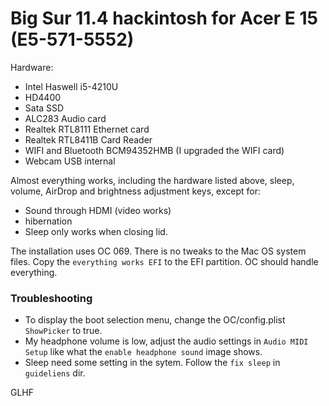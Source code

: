 # Big Sur 11.4 hackintosh for Acer E 15 (E5-571-5552)

Hardware:
* Intel Haswell i5-4210U
* HD4400
* Sata SSD
* ALC283 Audio card
* Realtek RTL8111 Ethernet card
* Realtek RTL8411B Card Reader
* WIFI and Bluetooth BCM94352HMB (I upgraded the WIFI card)
* Webcam USB internal

Almost everything works, including the hardware listed above, sleep, volume, AirDrop and brightness adjustment keys, except for:
* Sound through HDMI (video works)
* hibernation 
* Sleep only works when closing lid. 

The installation uses OC 069. There is no tweaks to the Mac OS system files. Copy the `everything works EFI` to the EFI partition. OC should handle everything. 

### Troubleshooting
* To display the boot selection menu, change the OC/config.plist `ShowPicker` to true.
* My headphone volume is low, adjust the audio settings in `Audio MIDI Setup` like what the `enable headphone sound` image shows.
* Sleep need some setting in the sytem. Follow the `fix sleep` in `guideliens` dir.

GLHF
